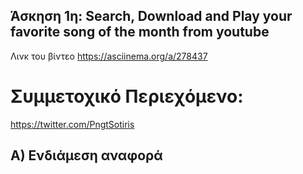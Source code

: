 ## Άσκηση 1η: Search, Download and Play your favorite song of the month from youtube

Λινκ του βίντεο https://asciinema.org/a/278437



# Συμμετοχικό Περιεχόμενο:
   https://twitter.com/PngtSotiris
    
## Α) Ενδιάμεση αναφορά

